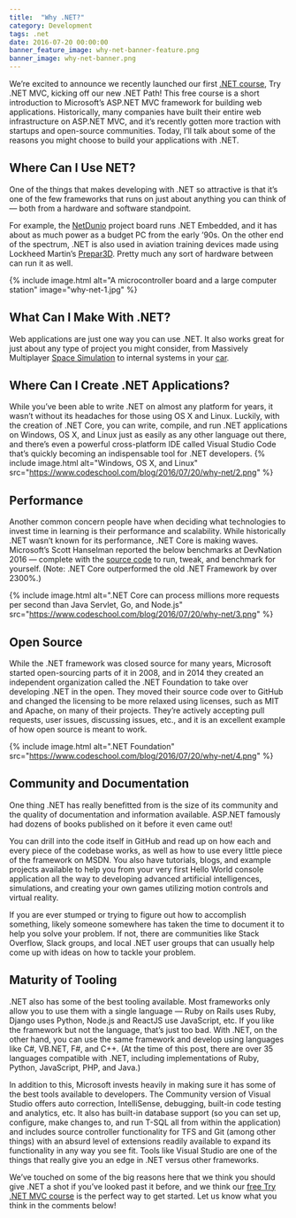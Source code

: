 ```yaml
---
title:  "Why .NET?"
category: Development
tags: .net
date: 2016-07-20 00:00:00
banner_feature_image: why-net-banner-feature.png
banner_image: why-net-banner.png
---
```


We’re excited to announce we recently launched our first [.NET course][], Try .NET MVC, kicking off our new .NET Path!
This free course is a short introduction to Microsoft’s ASP.NET MVC framework for building web applications. Historically, many companies have built their entire web infrastructure on ASP.NET MVC, and it’s recently gotten more traction with startups and open-source communities. Today, I’ll talk about some of the reasons you might choose to build your applications with .NET.

## Where Can I Use NET?
One of the things that makes developing with .NET so attractive is that it’s one of the few frameworks that runs on just about anything you can think of — both from a hardware and software standpoint.

For example, the [NetDunio][] project board runs .NET Embedded, and it has about as much power as a budget PC from the early ’90s. On the other end of the spectrum, .NET is also used in aviation training devices made using Lockheed Martin’s [Prepar3D][]. Pretty much any sort of hardware between can run it as well.

{% include image.html alt="A microcontroller board and a large computer station" image="why-net-1.jpg" %}

## What Can I Make With .NET?
Web applications are just one way you can use .NET. It also works great for just about any type of project you might consider, from Massively Multiplayer [Space Simulation][] to internal systems in your [car][].

## Where Can I Create .NET Applications?
While you’ve been able to write .NET on almost any platform for years, it wasn’t without its headaches for those using OS X and Linux. Luckily, with the creation of .NET Core, you can write, compile, and run .NET applications on Windows, OS X, and Linux just as easily as any other language out there, and there’s even a powerful cross-platform IDE called Visual Studio Code that’s quickly becoming an indispensable tool for .NET developers.
{% include image.html alt="Windows, OS X, and Linux" src="https://www.codeschool.com/blog/2016/07/20/why-net/2.png" %}

## Performance
Another common concern people have when deciding what technologies to invest time in learning is their performance and scalability. While historically .NET wasn’t known for its performance, .NET Core is making waves. Microsoft’s Scott Hanselman reported the below benchmarks at DevNation 2016 — complete with the [source code][] to run, tweak, and benchmark for yourself. (Note: .NET Core outperformed the old .NET Framework by over 2300%.)

{% include image.html alt=".NET Core can process millions more requests per second than Java Servlet, Go, and Node.js" src="https://www.codeschool.com/blog/2016/07/20/why-net/3.png" %}

## Open Source
While the .NET framework was closed source for many years, Microsoft started open-sourcing parts of it in 2008, and in 2014 they created an independent organization called the .NET Foundation to take over developing .NET in the open. They moved their source code over to GitHub and changed the licensing to be more relaxed using licenses, such as MIT and Apache, on many of their projects. They’re actively accepting pull requests, user issues, discussing issues, etc., and it is an excellent example of how open source is meant to work.

{% include image.html alt=".NET Foundation" src="https://www.codeschool.com/blog/2016/07/20/why-net/4.png" %}

## Community and Documentation
One thing .NET has really benefitted from is the size of its community and the quality of documentation and information available. ASP.NET famously had dozens of books published on it before it even came out!

You can drill into the code itself in GitHub and read up on how each and every piece of the codebase works, as well as how to use every little piece of the framework on MSDN. You also have tutorials, blogs, and example projects available to help you from your very first Hello World console application all the way to developing advanced artificial intelligences, simulations, and creating your own games utilizing motion controls and virtual reality.

If you are ever stumped or trying to figure out how to accomplish something, likely someone somewhere has taken the time to document it to help you solve your problem. If not, there are communities like Stack Overflow, Slack groups, and local .NET user groups that can usually help come up with ideas on how to tackle your problem.

## Maturity of Tooling
.NET also has some of the best tooling available. Most frameworks only allow you to use them with a single language — Ruby on Rails uses Ruby, Django uses Python, Node.js and ReactJS use JavaScript, etc. If you like the framework but not the language, that’s just too bad. With .NET, on the other hand, you can use the same framework and develop using languages like C#, VB.NET, F#, and C++. (At the time of this post, there are over 35 languages compatible with .NET, including implementations of Ruby, Python, JavaScript, PHP, and Java.)

In addition to this, Microsoft invests heavily in making sure it has some of the best tools available to developers. The Community version of Visual Studio offers auto correction, IntelliSense, debugging, built-in code testing and analytics, etc. It also has built-in database support (so you can set up, configure, make changes to, and run T-SQL all from within the application) and includes source controller functionality for TFS and Git (among other things) with an absurd level of extensions readily available to expand its functionality in any way you see fit. Tools like Visual Studio are one of the things that really give you an edge in .NET versus other frameworks.

We’ve touched on some of the big reasons here that we think you should give .NET a shot if you’ve looked past it before, and we think our [free Try .NET MVC course][] is the perfect way to get started. Let us know what you think in the comments below!

[.NET course]: https://www.codeschool.com/courses/try-net-mvc
[NetDunio]: http://www.netduino.com/
[Prepar3D]: http://prepar3d.com/
[Space Simulation]: https://www.ageofascent.com/
[car]: http://www.ford.com/technology/sync/
[source code]: https://github.com/aspnet/benchmarks
[free Try .NET MVC course]: https://www.codeschool.com/courses/try-net-mvc
